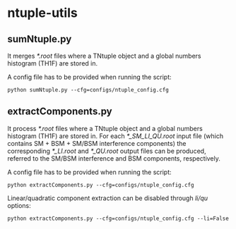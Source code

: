 # ntuple-utils

## sumNtuple.py

It merges _*.root_ files where a TNtuple object and a global numbers histogram (TH1F) are stored in. 
 
A config file has to be provided when running the script:

    python sumNtuple.py --cfg=configs/ntuple_config.cfg

## extractComponents.py

It process _*.root_ files where a TNtuple object and a global numbers histogram (TH1F) are stored in. For each _*\_SM\_LI\_QU.root_ input file (which contains SM + BSM + SM/BSM interference components) the corresponding  _*\_LI.root_ and _*\_QU.root_ output files can be produced, referred to the SM/BSM interference and BSM components, respectively.

A config file has to be provided when running the script:

    python extractComponents.py --cfg=configs/ntuple_config.cfg

Linear/quadratic component extraction can be disabled through _li/qu_ options:

    python extractComponents.py --cfg=configs/ntuple_config.cfg --li=False
